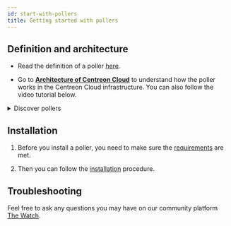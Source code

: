 ```yaml
---
id: start-with-pollers
title: Getting started with pollers
---
```


## Definition and architecture

- Read the definition of a poller [here](../resources/glossary.md#poller).

- Go to [**Architecture of Centreon Cloud**](./architecture.md) to understand how the poller works in the Centreon Cloud infrastructure. You can also follow the video tutorial below.

<details>
<summary>Discover pollers</summary>

<iframe width="100%" height="650" src="https://app.arcade.software/share/Zml96xdwdRboKG99sIKm" frameborder="0" allowfullscreen></iframe>

</details>

## Installation

1. Before you install a poller, you need to make sure the [requirements](../installation/prerequisites.md) are met.

2. Then you can follow the [installation](../installation/deploy-poller.md) procedure.

## Troubleshooting

Feel free to ask any questions you may have on our community platform [The Watch](https://thewatch.centreon.com/).
